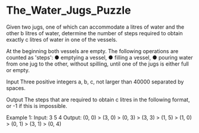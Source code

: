 # The_Water_Jugs_Puzzle

Given two jugs, one of which can accommodate a litres of water and the other b litres of
water, determine the number of steps required to obtain exactly c litres of water in one of
the vessels.

At the beginning both vessels are empty. The following operations are counted as 'steps':
● emptying a vessel,
● filling a vessel,
● pouring water from one jug to the other, without spilling, until one of the jugs is either full or empty.

Input
Three positive integers a, b, c, not larger than 40000 separated by spaces.

Output
The steps that are required to obtain c litres in the following format, or -1 if this is
impossible.

Example 1:
Input: 3 5 4
Output: (0, 0) > (3, 0) > (0, 3) > (3, 3) > (1, 5) > (1, 0) > (0, 1) > (3, 1) > (0, 4)
